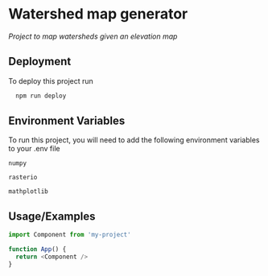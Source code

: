 # Watershed map generator

*Project to map watersheds given an elevation map*

## Deployment

To deploy this project run

```bash
  npm run deploy
```


## Environment Variables

To run this project, you will need to add the following environment variables to your .env file

`numpy`

`rasterio`

`mathplotlib`


## Usage/Examples

```javascript
import Component from 'my-project'

function App() {
  return <Component />
}
```
